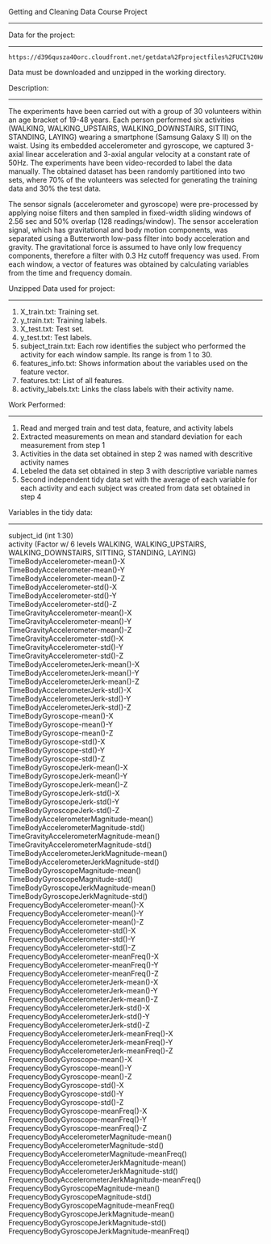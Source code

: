 Getting and Cleaning Data Course Project
******************************************************************************************************

Data for the project:
******************************************************************************************************
	https://d396qusza40orc.cloudfront.net/getdata%2Fprojectfiles%2FUCI%20HAR%20Dataset.zip
Data must be downloaded and unzipped in the working directory.

Description:
******************************************************************************************************
The experiments have been carried out with a group of 30 volunteers within an age bracket of 19-48 years. Each person performed six activities (WALKING, WALKING_UPSTAIRS, WALKING_DOWNSTAIRS, SITTING, STANDING, LAYING) wearing a smartphone (Samsung Galaxy S II) on the waist. Using its embedded accelerometer and gyroscope, we captured 3-axial linear acceleration and 3-axial angular velocity at a constant rate of 50Hz. The experiments have been video-recorded to label the data manually. The obtained dataset has been randomly partitioned into two sets, where 70% of the volunteers was selected for generating the training data and 30% the test data. 

The sensor signals (accelerometer and gyroscope) were pre-processed by applying noise filters and then sampled in fixed-width sliding windows of 2.56 sec and 50% overlap (128 readings/window). The sensor acceleration signal, which has gravitational and body motion components, was separated using a Butterworth low-pass filter into body acceleration and gravity. The gravitational force is assumed to have only low frequency components, therefore a filter with 0.3 Hz cutoff frequency was used. From each window, a vector of features was obtained by calculating variables from the time and frequency domain.

Unzipped Data used for project:
******************************************************************************************************
1. X_train.txt: Training set.
2. y_train.txt: Training labels.
3. X_test.txt: Test set.
4. y_test.txt: Test labels.
5. subject_train.txt: Each row identifies the subject who performed the activity for each window sample. Its range is from 1 to 30.
6. features_info.txt: Shows information about the variables used on the feature vector.
7. features.txt: List of all features.
8. activity_labels.txt: Links the class labels with their activity name.

Work Performed:
******************************************************************************************************
1. Read and merged train and test data, feature, and activity labels
2. Extracted measurements on mean and standard deviation for each measurement from step 1
3. Activities in the data set obtained in step 2 was named with descritive activity names
4. Lebeled the data set obtained in step 3 with descriptive variable names
5. Second independent tidy data set with the average of each variable for each activity and each subject was created from data set obtained in step 4

Variables in the tidy data:
******************************************************************************************************
subject_id  (int 1:30)                                     
activity   (Factor w/ 6 levels WALKING, WALKING_UPSTAIRS, WALKING_DOWNSTAIRS, SITTING, STANDING, LAYING)                                       
TimeBodyAccelerometer-mean()-X                    
TimeBodyAccelerometer-mean()-Y                    
TimeBodyAccelerometer-mean()-Z                    
TimeBodyAccelerometer-std()-X                     
TimeBodyAccelerometer-std()-Y                     
TimeBodyAccelerometer-std()-Z                     
TimeGravityAccelerometer-mean()-X                 
TimeGravityAccelerometer-mean()-Y                 
TimeGravityAccelerometer-mean()-Z                 
TimeGravityAccelerometer-std()-X                  
TimeGravityAccelerometer-std()-Y                  
TimeGravityAccelerometer-std()-Z                  
TimeBodyAccelerometerJerk-mean()-X                
TimeBodyAccelerometerJerk-mean()-Y                
TimeBodyAccelerometerJerk-mean()-Z                
TimeBodyAccelerometerJerk-std()-X                 
TimeBodyAccelerometerJerk-std()-Y                 
TimeBodyAccelerometerJerk-std()-Z                 
TimeBodyGyroscope-mean()-X                        
TimeBodyGyroscope-mean()-Y                        
TimeBodyGyroscope-mean()-Z                        
TimeBodyGyroscope-std()-X                         
TimeBodyGyroscope-std()-Y                         
TimeBodyGyroscope-std()-Z                         
TimeBodyGyroscopeJerk-mean()-X                    
TimeBodyGyroscopeJerk-mean()-Y                    
TimeBodyGyroscopeJerk-mean()-Z                    
TimeBodyGyroscopeJerk-std()-X                     
TimeBodyGyroscopeJerk-std()-Y                     
TimeBodyGyroscopeJerk-std()-Z                     
TimeBodyAccelerometerMagnitude-mean()             
TimeBodyAccelerometerMagnitude-std()              
TimeGravityAccelerometerMagnitude-mean()          
TimeGravityAccelerometerMagnitude-std()           
TimeBodyAccelerometerJerkMagnitude-mean()         
TimeBodyAccelerometerJerkMagnitude-std()          
TimeBodyGyroscopeMagnitude-mean()                 
TimeBodyGyroscopeMagnitude-std()                  
TimeBodyGyroscopeJerkMagnitude-mean()             
TimeBodyGyroscopeJerkMagnitude-std()              
FrequencyBodyAccelerometer-mean()-X               
FrequencyBodyAccelerometer-mean()-Y               
FrequencyBodyAccelerometer-mean()-Z               
FrequencyBodyAccelerometer-std()-X                
FrequencyBodyAccelerometer-std()-Y                
FrequencyBodyAccelerometer-std()-Z                
FrequencyBodyAccelerometer-meanFreq()-X           
FrequencyBodyAccelerometer-meanFreq()-Y           
FrequencyBodyAccelerometer-meanFreq()-Z           
FrequencyBodyAccelerometerJerk-mean()-X           
FrequencyBodyAccelerometerJerk-mean()-Y           
FrequencyBodyAccelerometerJerk-mean()-Z           
FrequencyBodyAccelerometerJerk-std()-X            
FrequencyBodyAccelerometerJerk-std()-Y            
FrequencyBodyAccelerometerJerk-std()-Z            
FrequencyBodyAccelerometerJerk-meanFreq()-X       
FrequencyBodyAccelerometerJerk-meanFreq()-Y       
FrequencyBodyAccelerometerJerk-meanFreq()-Z       
FrequencyBodyGyroscope-mean()-X                   
FrequencyBodyGyroscope-mean()-Y                   
FrequencyBodyGyroscope-mean()-Z                   
FrequencyBodyGyroscope-std()-X                    
FrequencyBodyGyroscope-std()-Y                    
FrequencyBodyGyroscope-std()-Z                    
FrequencyBodyGyroscope-meanFreq()-X               
FrequencyBodyGyroscope-meanFreq()-Y               
FrequencyBodyGyroscope-meanFreq()-Z               
FrequencyBodyAccelerometerMagnitude-mean()        
FrequencyBodyAccelerometerMagnitude-std()         
FrequencyBodyAccelerometerMagnitude-meanFreq()    
FrequencyBodyAccelerometerJerkMagnitude-mean()    
FrequencyBodyAccelerometerJerkMagnitude-std()     
FrequencyBodyAccelerometerJerkMagnitude-meanFreq()
FrequencyBodyGyroscopeMagnitude-mean()            
FrequencyBodyGyroscopeMagnitude-std()             
FrequencyBodyGyroscopeMagnitude-meanFreq()        
FrequencyBodyGyroscopeJerkMagnitude-mean()        
FrequencyBodyGyroscopeJerkMagnitude-std()         
FrequencyBodyGyroscopeJerkMagnitude-meanFreq()    
